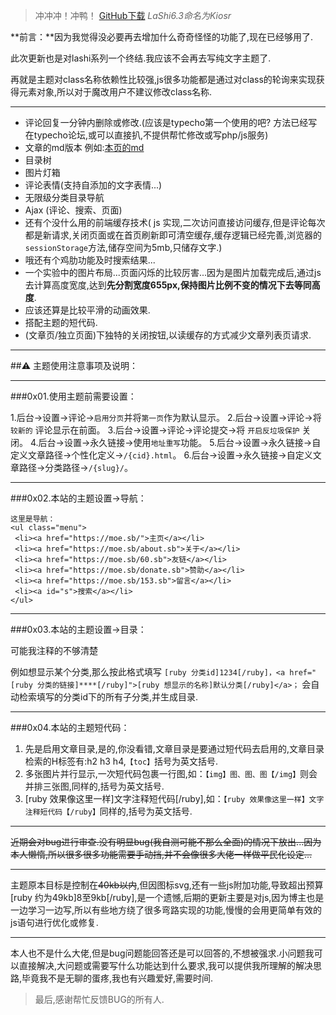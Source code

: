 > 冲冲冲！冲鸭！ [GitHub下载][1] *LaShi6.3命名为Kiosr*


**前言：**因为我觉得没必要再去增加什么奇奇怪怪的功能了,现在已经够用了.

此次更新也是对lashi系列一个终结.我应该不会再去写纯文字主题了.

再就是主题对class名称依赖性比较强,js很多功能都是通过对class的轮询来实现获得元素对象,所以对于魔改用户不建议修改class名称.

----------


 - 评论回复一分钟内删除或修改.(应该是typecho第一个使用的吧? 方法已经写在typecho论坛,或可以直接扒,不提供帮忙修改或写php/js服务)
 - 文章的md版本 例如:[本页的md][2]
 - 目录树
 - 图片灯箱
 - 评论表情(支持自添加的文字表情...)
 - 无限级分类目录导航
 - Ajax (评论、搜索、页面)
 - 还有个没什么用的前端缓存技术( js 实现,二次访问直接访问缓存,但是评论每次都是新请求,关闭页面或在首页刷新即可清空缓存,缓存逻辑已经完善,浏览器的`sessionStorage`方法,储存空间为5mb,只储存文字.)
 - 哦还有个鸡肋功能及时搜索结果...
 - 一个实验中的图片布局...页面闪烁的比较厉害...因为是图片加载完成后,通过js去计算高度宽度,达到**先分割宽度655px,保持图片比例不变的情况下去等同高度**.
 - 应该还算是比较平滑的动画效果.
 - 搭配主题的短代码.
 - (文章页/独立页面)下独特的关闭按钮,以读缓存的方式减少文章列表页请求.
----------

##⚠️ 主题使用注意事项及说明：


----------


###0x01.使用主题前需要设置：

1.后台->设置->评论->`启用分页`并将`第一页`作为默认显示。
2.后台->设置->评论->将 `较新的` 评论显示在前面。
3.后台->设置->评论->评论提交->将 `开启反垃圾保护` 关闭。
4.后台->设置->永久链接->使用`地址重写`功能。
5.后台->设置->永久链接->自定义文章路径->个性化定义->`/{cid}.html`。
6.后台->设置->永久链接->自定义文章路径->分类路径->`/{slug}/`。


----------


###0x02.本站的主题设置->导航：

    这里是导航：
    <ul class="menu">
     <li><a href="https://moe.sb/">主页</a></li>
     <li><a href="https://moe.sb/about.sb">关于</a></li>
     <li><a href="https://moe.sb/60.sb">友链</a></li>
     <li><a href="https://moe.sb/donate.sb">赞助</a></li>
     <li><a href="https://moe.sb/153.sb">留言</a></li>
     <li><a id="s">搜索</a></li>
    </ul>


----------


###0x03.本站的主题设置->目录：

可能我注释的不够清楚

例如想显示某个分类,那么按此格式填写 `[ruby 分类id]1234[/ruby]，<a href="[ruby 分类的链接]****[/ruby]">[ruby 想显示的名称]默认分类[/ruby]</a>；`
会自动检索填写的分类id下的所有子分类,并生成目录.


----------


###0x04.本站的主题短代码：

 1. 先是启用文章目录,是的,你没看错,文章目录是要通过短代码去启用的,文章目录检索的H标签有:h2 h3 h4,`【toc】`括号为英文括号.
 2. 多张图片并行显示,一次短代码包裹一行图,如：`【img】图、图、图【/img】`则会并排三张图,同样的,括号为英文括号.
 3. [ruby 效果像这里一样]文字注释短代码[/ruby],如：`【ruby 效果像这里一样】文字注释短代码【/ruby】`同样的,括号为英文括号.

----------


~~近期会对bug进行审查.没有明显bug(我自测可能不那么全面)的情况下放出...因为本人懒惰,所以很多很多功能需要手动挡,并不会像很多大佬一样做平民化设定...~~


----------


主题原本目标是控制在~~40kb以内~~,但因图标svg,还有一些js附加功能,导致超出预算[ruby 约为49kb]8至9kb[/ruby],是一个遗憾,后期的更新主要是对js,因为博主也是一边学习一边写,所以有些地方绕了很多弯路实现的功能,慢慢的会用更简单有效的js语句进行优化或修复.


----------


本人也不是什么大佬,但是bug问题能回答还是可以回答的,不想被强求.小问题我可以直接解决,大问题或需要写什么功能达到什么要求,我可以提供我所理解的解决思路,毕竟我不是无聊的蛋疼,我也有兴趣爱好,需要时间.

> 最后,感谢帮忙反馈BUG的所有人.


  [1]: https://github.com/siosr/Kiosr
  [2]: https://moe.sb/205.md
